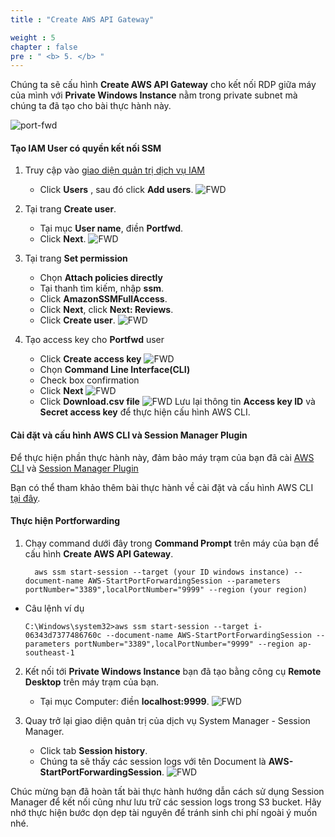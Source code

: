 ```yaml
---
title : "Create AWS API Gateway"

weight : 5 
chapter : false
pre : " <b> 5. </b> "
---
```




Chúng ta sẽ cấu hình **Create AWS API Gateway** cho kết nối RDP giữa máy của mình với **Private Windows Instance** nằm trong private subnet mà chúng ta đã tạo cho bài thực hành này.

![port-fwd](/images/arc-04.png) 



#### Tạo IAM User có quyền kết nối SSM

1. Truy cập vào [giao diện quản trị dịch vụ IAM](https://console.aws.amazon.com/iamv2/home)
    - Click **Users** , sau đó click **Add users**.
![FWD](/images/2/74.png)

2. Tại trang **Create user**.
    - Tại mục **User name**, điền **Portfwd**.
    - Click **Next**.
![FWD](/images/2/75.png)
3. Tại trang **Set permission** 
   - Chọn **Attach policies directly**
   - Tại thanh tìm kiếm, nhập **ssm**.
   - Click  **AmazonSSMFullAccess**.
   - Click **Next**, click **Next: Reviews**.
   - Click **Create user**.
![FWD](/images/2/76.png)
4. Tạo access key cho **Portfwd** user 
   - Click **Create access key**
   ![FWD](/images/2/77.png)
   - Chọn **Command Line Interface(CLI)**
   - Check box confirmation
   - Click **Next**
![FWD](/images/2/78.png)
   - Click **Download.csv file**
![FWD](/images/2/79.png)
Lưu lại thông tin **Access key ID** và **Secret access key** để thực hiện cấu hình AWS CLI.

#### Cài đặt và cấu hình AWS CLI và Session Manager Plugin 
  
Để thực hiện phần thực hành này, đảm bảo máy trạm của bạn đã cài [AWS CLI]() và [Session Manager Plugin](https://docs.aws.amazon.com/systems-manager/latest/userguide/session-manager-working-with-install-plugin.html)

Bạn có thể tham khảo thêm bài thực hành về cài đặt và cấu hình AWS CLI [tại đây](https://000011.awsstudygroup.com/).



#### Thực hiện Portforwarding 

1. Chạy command dưới đây trong **Command Prompt** trên máy của bạn để cấu hình **Create AWS API Gateway**.
    ```
      aws ssm start-session --target (your ID windows instance) --document-name AWS-StartPortForwardingSession --parameters portNumber="3389",localPortNumber="9999" --region (your region) 
    ```
  
  

  - Câu lệnh ví dụ

    ```
    C:\Windows\system32>aws ssm start-session --target i-06343d7377486760c --document-name AWS-StartPortForwardingSession --parameters portNumber="3389",localPortNumber="9999" --region ap-southeast-1
    ```



2. Kết nối tới **Private Windows Instance** bạn đã tạo bằng công cụ **Remote Desktop** trên máy trạm của bạn.
    - Tại mục Computer: điền **localhost:9999**.
![FWD](/images/2/80.png)


3. Quay trở lại giao diện quản trị của dịch vụ System Manager - Session Manager.
    - Click tab **Session history**.
    - Chúng ta sẽ thấy các session logs với tên Document là **AWS-StartPortForwardingSession**.
![FWD](/images/2/81.png)


Chúc mừng bạn đã hoàn tất bài thực hành hướng dẫn cách sử dụng Session Manager để kết nối cũng như lưu trữ các session logs trong S3 bucket. Hãy nhớ thực hiện bước dọn dẹp tài nguyên để tránh sinh chi phí ngoài ý muốn nhé.